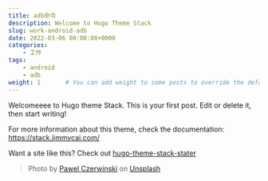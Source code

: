 ```yaml
---
title: adb命令
description: Welcome to Hugo Theme Stack
slug: work-android-adb
date: 2022-03-06 00:00:00+0000
categories:
    - 工作
tags:
    - android
    - adb
weight: 1       # You can add weight to some posts to override the default sorting (date descending)
---
```


Welcomeeee to Hugo theme Stack. This is your first post. Edit or delete it, then start writing!

For more information about this theme, check the documentation: https://stack.jimmycai.com/

Want a site like this? Check out [hugo-theme-stack-stater](https://github.com/CaiJimmy/hugo-theme-stack-starter)

> Photo by [Pawel Czerwinski](https://unsplash.com/@pawel_czerwinski) on [Unsplash](https://unsplash.com/)